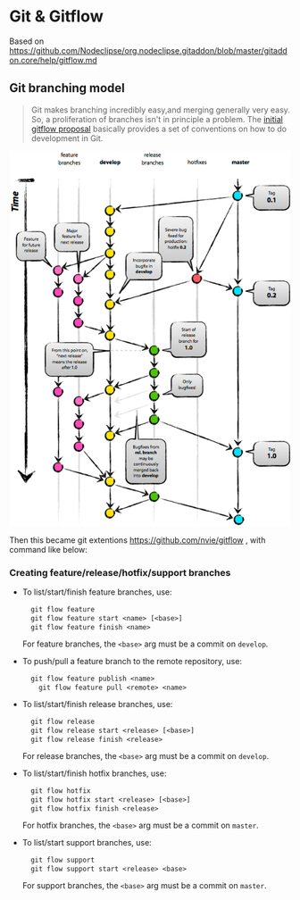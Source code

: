 # Git & Gitflow

Based on https://github.com/Nodeclipse/org.nodeclipse.gitaddon/blob/master/gitaddon.core/help/gitflow.md

## Git branching model 

> Git makes branching incredibly easy,and merging generally very easy. So, a proliferation of branches isn't in principle a problem.
 The [initial gitflow proposal](http://nvie.com/posts/a-successful-git-branching-model/) basically provides a set of conventions on how to do development in Git.
 
![](nvie-com-A-successful-Git-branching-model.png) 

Then this became git extentions <https://github.com/nvie/gitflow> , with command like below: 

### Creating feature/release/hotfix/support branches

* To list/start/finish feature branches, use:
  
  		git flow feature
  		git flow feature start <name> [<base>]
  		git flow feature finish <name>
  
  For feature branches, the `<base>` arg must be a commit on `develop`.

* To push/pull a feature branch to the remote repository, use:

  		git flow feature publish <name>
		  git flow feature pull <remote> <name>

* To list/start/finish release branches, use:
  
  		git flow release
  		git flow release start <release> [<base>]
  		git flow release finish <release>
  
  For release branches, the `<base>` arg must be a commit on `develop`.
  
* To list/start/finish hotfix branches, use:
  
  		git flow hotfix
  		git flow hotfix start <release> [<base>]
  		git flow hotfix finish <release>
  
  For hotfix branches, the `<base>` arg must be a commit on `master`.

* To list/start support branches, use:
  
  		git flow support
  		git flow support start <release> <base>
  
  For support branches, the `<base>` arg must be a commit on `master`.
